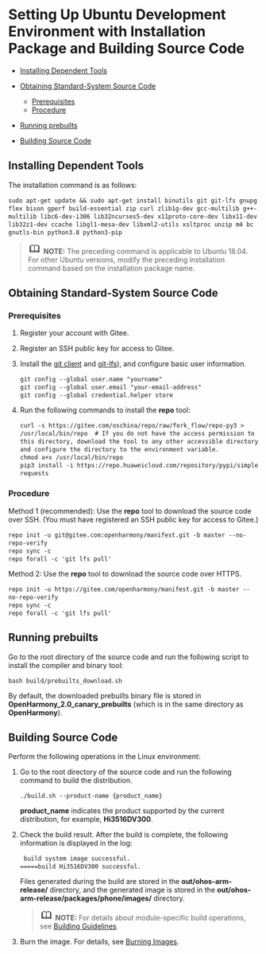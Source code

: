 # Setting Up Ubuntu Development Environment with Installation Package and Building Source Code<a name="EN-US_TOPIC_0000001119804790"></a>

-   [Installing Dependent Tools](#section18431165519244)
-   [Obtaining Standard-System Source Code](#section113751052102517)
    -   [Prerequisites](#section102871547153314)
    -   [Procedure](#section429012478331)

-   [Running prebuilts](#section0495320152619)
-   [Building Source Code](#section1664835963517)

## Installing Dependent Tools<a name="section18431165519244"></a>

The installation command is as follows:

```
sudo apt-get update && sudo apt-get install binutils git git-lfs gnupg flex bison gperf build-essential zip curl zlib1g-dev gcc-multilib g++-multilib libc6-dev-i386 lib32ncurses5-dev x11proto-core-dev libx11-dev lib32z1-dev ccache libgl1-mesa-dev libxml2-utils xsltproc unzip m4 bc gnutls-bin python3.8 python3-pip
```

>![](../public_sys-resources/icon-note.gif) **NOTE:** 
>The preceding command is applicable to Ubuntu 18.04. For other Ubuntu versions, modify the preceding installation command based on the installation package name.

## Obtaining Standard-System Source Code<a name="section113751052102517"></a>

### Prerequisites<a name="section102871547153314"></a>

1.  Register your account with Gitee.
2.  Register an SSH public key for access to Gitee.
3.  Install the  [git client](http://git-scm.com/book/en/v2/Getting-Started-Installing-Git)  and  [git-lfs](https://gitee.com/vcs-all-in-one/git-lfs?_from=gitee_search#downloading)), and configure basic user information.

    ```
    git config --global user.name "yourname"
    git config --global user.email "your-email-address"
    git config --global credential.helper store
    ```

4.  Run the following commands to install the  **repo**  tool:

    ```
    curl -s https://gitee.com/oschina/repo/raw/fork_flow/repo-py3 > /usr/local/bin/repo  # If you do not have the access permission to this directory, download the tool to any other accessible directory and configure the directory to the environment variable.
    chmod a+x /usr/local/bin/repo
    pip3 install -i https://repo.huaweicloud.com/repository/pypi/simple requests
    ```


### Procedure<a name="section429012478331"></a>

Method 1 \(recommended\): Use the  **repo**  tool to download the source code over SSH. \(You must have registered an SSH public key for access to Gitee.\)

```
repo init -u git@gitee.com:openharmony/manifest.git -b master --no-repo-verify
repo sync -c
repo forall -c 'git lfs pull'
```

Method 2: Use the  **repo**  tool to download the source code over HTTPS.

```
repo init -u https://gitee.com/openharmony/manifest.git -b master --no-repo-verify
repo sync -c
repo forall -c 'git lfs pull'
```

## Running prebuilts<a name="section0495320152619"></a>

Go to the root directory of the source code and run the following script to install the compiler and binary tool:

```
bash build/prebuilts_download.sh
```

By default, the downloaded prebuilts binary file is stored in  **OpenHarmony\_2.0\_canary\_prebuilts**  \(which is in the same directory as  **OpenHarmony**\).

## Building Source Code<a name="section1664835963517"></a>

Perform the following operations in the Linux environment:

1.  Go to the root directory of the source code and run the following command to build the distribution.

    ```
    ./build.sh --product-name {product_name}
    ```

    **product\_name**  indicates the product supported by the current distribution, for example,  **Hi3516DV300**.

2.  Check the build result. After the build is complete, the following information is displayed in the log:

    ```
     build system image successful.
    =====build Hi3516DV300 successful.
    ```

    Files generated during the build are stored in the  **out/ohos-arm-release/**  directory, and the generated image is stored in the  **out/ohos-arm-release/packages/phone/images/**  directory.

    >![](../public_sys-resources/icon-note.gif) **NOTE:** 
    >For details about module-specific build operations, see  [Building Guidelines](../subsystems/subsys-build-standard-large.md).

3.  Burn the image. For details, see  [Burning Images](quickstart-standard-burn.md).

